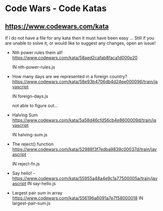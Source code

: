 # Code Wars - Code Katas

## https://www.codewars.com/kata

If i do not have a file for any kata then it must have been easy ...
Still if you are unable to solve it, or would like to suggest any changes, open an issue!

- Nth power rules them all! https://www.codewars.com/kata/58aed2cafab8faca1d000e20

  IN nth-power-rules.js

- How many days are we represented in a foreign country? https://www.codewars.com/kata/58e93b4706db4d24ee000096/train/javascript

  IN foreign-days.js

  not able to figure out...

- Halving Sum https://www.codewars.com/kata/5a58d46cfd56cb4e8600009d/train/javascript

  IN halving-sum.js

- The reject() function https://www.codewars.com/kata/52988f3f7edba9839c00037d/train/javascript

  IN reject-fn.js

- Say hello! - https://www.codewars.com/kata/55955a48a4e9c1a77500005a/train/javascript
  IN say-hello.js

- Largest pair sum in array https://www.codewars.com/kata/556196a6091a7e7f58000018
  IN largest-pair-sum.js
